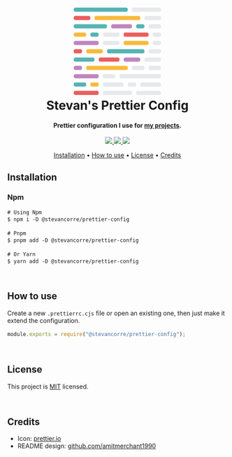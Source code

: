 <h1 align="center">
    <br>
    <img src="./resources/logo.png" alt="Prettier Logo" width="200">
    <br>
    Stevan's Prettier Config
    <br>
</h1>

<h4 align="center">Prettier configuration I use for <a href="https://github.com/stevancorre">my projects</a>.</h4>

<p align="center">
    <a href="https://nodejs.dev">
        <img src="https://img.shields.io/badge/Node.JS-68A063?style=for-the-badge&logo=node.js&logoColor=white">
    </a>
    <a href="https://prettier.io">
        <img src="https://img.shields.io/badge/Prettier-1A2B34?style=for-the-badge&logo=prettier&logoColor=white">
    </a>
    <a href="https://paypal.me/aiixu">
        <img src="https://img.shields.io/badge/Donate-00457C?style=for-the-badge&logo=paypal&logoColor=white">
    </a>
</p>

<p align="center">
    <a href="#installation">Installation</a> •
    <a href="#how-to-use">How to use</a> •
    <a href="#license">License</a> •
    <a href="#credits">Credits</a>
</p>

## Installation

### Npm

```console
# Using Npm
$ npm i -D @stevancorre/prettier-config

# Pnpm
$ pnpm add -D @stevancorre/prettier-config

# Or Yarn
$ yarn add -D @stevancorre/prettier-config
```

<br>

## How to use

Create a new `.prettierrc.cjs` file or open an existing one, then just make it extend the configuration.

```js
module.exports = require("@stevancorre/prettier-config");
```

<br>

## License

This project is <a href="https://opensource.org/licenses/MIT">MIT</a> licensed.

<br>

## Credits

-   Icon: <a href="https://prettier.io/" title="Prettier website">prettier.io</a>
-   README design: <a href="https://github.com/amitmerchant1990/electron-markdownify/blob/master/README.md">github.com/amitmerchant1990</a>
